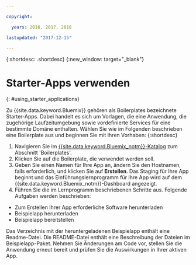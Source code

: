```yaml
---

copyright:

  years: 2016, 2017, 2018

lastupdated: "2017-12-15"

---
```


{:shortdesc: .shortdesc}
{:new_window: target="_blank"}


# Starter-Apps verwenden
{: #using_starter_applications}

Zu {{site.data.keyword.Bluemix}} gehören als Boilerplates bezeichnete Starter-Apps. Dabei handelt es sich um Vorlagen, die eine Anwendung, die zugehörige Laufzeitumgebung sowie vordefinierte Services für eine bestimmte Domäne enthalten. Wählen Sie wie im Folgenden beschrieben eine Boilerplate aus und beginnen Sie mit Ihren Vorhaben:
{:shortdesc}

1. Navigieren Sie im [{{site.data.keyword.Bluemix_notm}}-Katalog](https://console.{DomainName}/catalog/) zum Abschnitt 'Boilerplates'.
2. Klicken Sie auf die Boilerplate, die verwendet werden soll.
3. Geben Sie einen Namen für Ihre App an, ändern Sie den Hostnamen, falls erforderlich, und klicken Sie auf **Erstellen**. Das Staging für Ihre App beginnt und das Einführungslernprogramm für Ihre App wird auf dem {{site.data.keyword.Bluemix_notm}}-Dashboard angezeigt.
4. Führen Sie die im Lernprogramm beschriebenen Schritte aus. Folgende Aufgaben werden beschrieben:  
  * Zum Erstellen Ihrer App erforderliche Software herunterladen
  * Beispielapp herunterladen
  * Beispielapp bereitstellen

Das Verzeichnis mit der heruntergeladenen Beispielapp enthält eine Readme-Datei. Die README-Datei enthält eine Beschreibung der Dateien im Beispielapp-Paket. Nehmen Sie Änderungen am Code vor, stellen Sie die Anwendung erneut bereit und prüfen Sie die Auswirkungen in Ihrer aktiven App.
